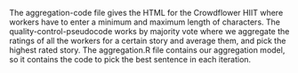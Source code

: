 The aggregation-code file gives the HTML for the Crowdflower HIIT where workers have to enter a minimum and maximum length of characters.
The quality-control-pseudocode works by majority vote where we aggregate the ratings of all the workers for a certain story and average them,
and pick the highest rated story.
The aggregation.R file contains our aggregation model, so it contains the code to pick the best sentence in each iteration.
